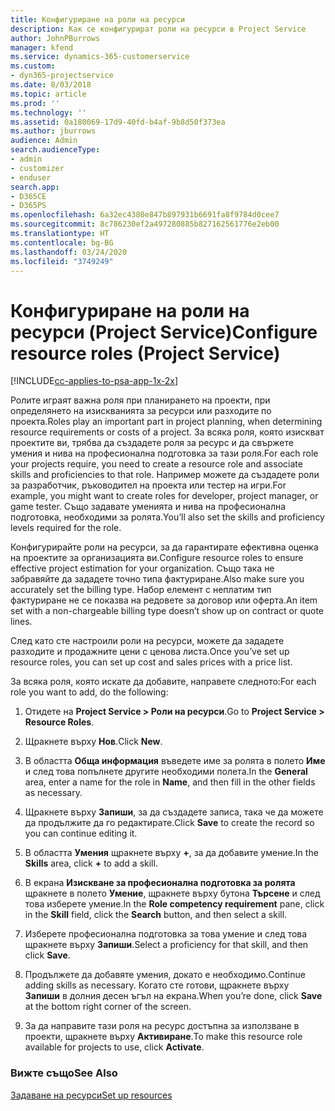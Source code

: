 ```yaml
---
title: Конфигуриране на роли на ресурси
description: Как се конфигурират роли на ресурси в Project Service
author: JohnPBurrows
manager: kfend
ms.service: dynamics-365-customerservice
ms.custom:
- dyn365-projectservice
ms.date: 8/03/2018
ms.topic: article
ms.prod: ''
ms.technology: ''
ms.assetid: 0a180069-17d9-40fd-b4af-9b8d50f373ea
ms.author: jburrows
audience: Admin
search.audienceType:
- admin
- customizer
- enduser
search.app:
- D365CE
- D365PS
ms.openlocfilehash: 6a32ec4380e847b897931b6691fa8f9784d0cee7
ms.sourcegitcommit: 8c786230ef2a497280885b827162561776e2eb00
ms.translationtype: HT
ms.contentlocale: bg-BG
ms.lasthandoff: 03/24/2020
ms.locfileid: "3749249"
---
```

# <a name="configure-resource-roles-project-service"></a><span data-ttu-id="21692-103">Конфигуриране на роли на ресурси (Project Service)</span><span class="sxs-lookup"><span data-stu-id="21692-103">Configure resource roles (Project Service)</span></span>

[!INCLUDE[cc-applies-to-psa-app-1x-2x](../includes/cc-applies-to-psa-app-1x-2x.md)]

<span data-ttu-id="21692-104">Ролите играят важна роля при планирането на проекти, при определянето на изискванията за ресурси или разходите по проекта.</span><span class="sxs-lookup"><span data-stu-id="21692-104">Roles play an important part in project planning, when determining resource requirements or costs of a project.</span></span> <span data-ttu-id="21692-105">За всяка роля, която изискват проектите ви, трябва да създадете роля за ресурс и да свържете умения и нива на професионална подготовка за тази роля.</span><span class="sxs-lookup"><span data-stu-id="21692-105">For each role your projects require, you need to create a resource role and associate skills and proficiencies to that role.</span></span> <span data-ttu-id="21692-106">Например можете да създадете роли за разработчик, ръководител на проекта или тестер на игри.</span><span class="sxs-lookup"><span data-stu-id="21692-106">For example, you might want to create roles for developer, project manager, or game tester.</span></span> <span data-ttu-id="21692-107">Също задавате уменията и нива на професионална подготовка, необходими за ролята.</span><span class="sxs-lookup"><span data-stu-id="21692-107">You’ll also set the skills and proficiency levels required for the role.</span></span>  
  
 <span data-ttu-id="21692-108">Конфигурирайте роли на ресурси, за да гарантирате ефективна оценка на проектите за организацията ви.</span><span class="sxs-lookup"><span data-stu-id="21692-108">Configure resource roles to ensure effective project estimation for your organization.</span></span>  <span data-ttu-id="21692-109">Също така не забравяйте да зададете точно типа фактуриране.</span><span class="sxs-lookup"><span data-stu-id="21692-109">Also make sure you accurately set the billing type.</span></span> <span data-ttu-id="21692-110">Набор елемент с неплатим тип фактуриране не се показва на редовете за договор или оферта.</span><span class="sxs-lookup"><span data-stu-id="21692-110">An item set with a non-chargeable billing type doesn’t show up on contract or quote lines.</span></span>  
  
 <span data-ttu-id="21692-111">След като сте настроили роли на ресурси, можете да зададете разходите и продажните цени с ценова листа.</span><span class="sxs-lookup"><span data-stu-id="21692-111">Once you’ve set up resource roles, you can set up cost and sales prices with a price list.</span></span>  
  
 <span data-ttu-id="21692-112">За всяка роля, която искате да добавите, направете следното:</span><span class="sxs-lookup"><span data-stu-id="21692-112">For each role you want to add, do the following:</span></span>  
  
1.  <span data-ttu-id="21692-113">Отидете на **Project Service > Роли на ресурси**.</span><span class="sxs-lookup"><span data-stu-id="21692-113">Go to **Project Service > Resource Roles**.</span></span>  
  
2.  <span data-ttu-id="21692-114">Щракнете върху **Нов**.</span><span class="sxs-lookup"><span data-stu-id="21692-114">Click **New**.</span></span>  
  
3.  <span data-ttu-id="21692-115">В областта **Обща информация** въведете име за ролята в полето **Име** и след това попълнете другите необходими полета.</span><span class="sxs-lookup"><span data-stu-id="21692-115">In the **General** area, enter a name for the role in **Name**, and then fill in the other fields as necessary.</span></span>  
  
4.  <span data-ttu-id="21692-116">Щракнете върху **Запиши**, за да създадете записа, така че да можете да продължите да го редактирате.</span><span class="sxs-lookup"><span data-stu-id="21692-116">Click **Save** to create the record so you can continue editing it.</span></span>  
  
5.  <span data-ttu-id="21692-117">В областта **Умения** щракнете върху **+**, за да добавите умение.</span><span class="sxs-lookup"><span data-stu-id="21692-117">In the **Skills** area, click **+** to add a skill.</span></span>  
  
6.  <span data-ttu-id="21692-118">В екрана **Изискване за професионална подготовка за ролята** щракнете в полето **Умение**, щракнете върху бутона **Търсене** и след това изберете умение.</span><span class="sxs-lookup"><span data-stu-id="21692-118">In the **Role competency requirement** pane, click in the **Skill** field, click the **Search** button, and then select a skill.</span></span>  
  
7.  <span data-ttu-id="21692-119">Изберете професионална подготовка за това умение и след това щракнете върху **Запиши**.</span><span class="sxs-lookup"><span data-stu-id="21692-119">Select a proficiency for that skill, and then click **Save**.</span></span>  
  
8.  <span data-ttu-id="21692-120">Продължете да добавяте умения, докато е необходимо.</span><span class="sxs-lookup"><span data-stu-id="21692-120">Continue adding skills as necessary.</span></span> <span data-ttu-id="21692-121">Когато сте готови, щракнете върху **Запиши** в долния десен ъгъл на екрана.</span><span class="sxs-lookup"><span data-stu-id="21692-121">When you’re done, click **Save** at the bottom right corner of the screen.</span></span>  
  
9. <span data-ttu-id="21692-122">За да направите тази роля на ресурс достъпна за използване в проекти, щракнете върху **Активиране**.</span><span class="sxs-lookup"><span data-stu-id="21692-122">To make this resource role available for projects to use, click **Activate**.</span></span>  
  
### <a name="see-also"></a><span data-ttu-id="21692-123">Вижте също</span><span class="sxs-lookup"><span data-stu-id="21692-123">See Also</span></span>  
 [<span data-ttu-id="21692-124">Задаване на ресурси</span><span class="sxs-lookup"><span data-stu-id="21692-124">Set up resources</span></span>](../project-service/set-up-resources.md)
